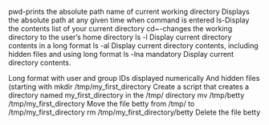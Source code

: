 pwd-prints the absolute path name of current working directory
Displays the absolute path at any given time when command is entered
ls-Display the contents list of your current directory
cd~-changes the working directory to the user’s home directory
ls -l  Display current directory contents in a long format
ls -al     Display current directory contents, including hidden files and using long format
ls -lna    mandatory
Display current directory contents.

Long format
with user and group IDs displayed numerically
And hidden files (starting with
mkdir /tmp/my_first_directory    Create a script that creates a directory named my_first_directory in the /tmp/ directory
mv /tmp/betty /tmp/my_first_directory         Move the file betty from /tmp/ to /tmp/my_first_directory
rm /tmp/my_first_directory/betty            Delete the file betty
